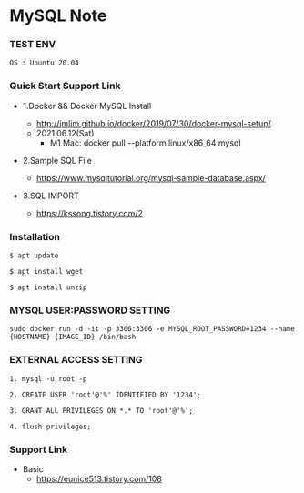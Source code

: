 
# MySQL Note

### TEST ENV
```
OS : Ubuntu 20.04
```

### Quick Start Support Link
 - 1.Docker && Docker MySQL Install 
   - http://jmlim.github.io/docker/2019/07/30/docker-mysql-setup/
   - 2021.06.12(Sat)
     - M1 Mac:  docker pull --platform linux/x86_64 mysql 

 - 2.Sample SQL File
   - https://www.mysqltutorial.org/mysql-sample-database.aspx/

 - 3.SQL IMPORT
   - https://kssong.tistory.com/2

### Installation
```
$ apt update

$ apt install wget

$ apt install unzip
```

### MYSQL USER:PASSWORD SETTING
```
sudo docker run -d -it -p 3306:3306 -e MYSQL_ROOT_PASSWORD=1234 --name {HOSTNAME} {IMAGE_ID} /bin/bash
```

### EXTERNAL ACCESS SETTING
```
1. mysql -u root -p

2. CREATE USER 'root'@'%' IDENTIFIED BY '1234';

3. GRANT ALL PRIVILEGES ON *.* TO 'root'@'%';

4. flush privileges;
```

### Support Link
 - Basic
   - https://eunice513.tistory.com/108
